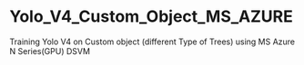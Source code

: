 # Yolo_V4_Custom_Object_MS_AZURE
Training Yolo V4 on Custom object (different Type of Trees) using MS Azure N Series(GPU) DSVM
